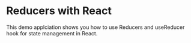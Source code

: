 # Reducers with React

This demo applciation shows you how to use Reducers and useReducer hook for state management in React. 